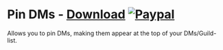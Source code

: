 # Pin DMs - [Download](https://betterdiscord.net/ghdl?url=https://raw.githubusercontent.com/mwittrien/BetterDiscordAddons/master/Plugins/PinDMs/PinDMs.plugin.js) [![Paypal][paypal-badge]][paypal-link] 

[paypal-badge]: https://img.shields.io/badge/Paypal-Donate!-%2300457C.svg?logo=paypal&style=flat-square
[paypal-link]: https://paypal.me/MircoWittrien

Allows you to pin DMs, making them appear at the top of your DMs/Guild-list.
